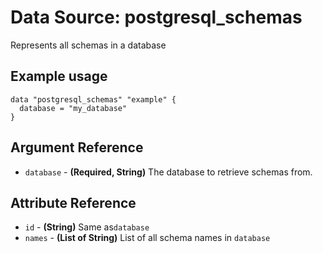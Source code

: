 # Data Source: postgresql_schemas
Represents all schemas in a database
## Example usage
```hcl
data "postgresql_schemas" "example" {
  database = "my_database"
}
```
## Argument Reference
* `database` - **(Required, String)** The database to retrieve schemas from.
## Attribute Reference
* `id` - **(String)** Same as`database`
* `names` - **(List of String)** List of all schema names in `database`
